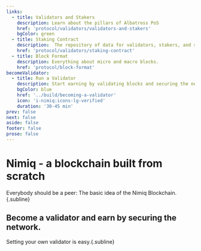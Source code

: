 ```yaml
---
links:
  - title: Validators and Stakers
    description: Learn about the pillars of Albatross PoS
    href: 'protocol/validators/validators-and-stakers'
    bgColor: green
  - title: Staking Contract
    description:  The repository of data for validators, stakers, and staking.
    href: 'protocol/validators/staking-contract'
  - title: Block Format
    description: Everything about micro and macro blocks.
    href: 'protocol/block-format'
becomeValidator:
  - title: Run a Validator
    description: Start earning by validating blocks and securing the network.
    bgColor: blue
    href: '../build/becoming-a-validator'
    icon: 'i-nimiq:icons-lg-verified'
    duration: '30-45 min'
prev: false
next: false
aside: false
footer: false
prose: false
---
```


<HeadsUp />

# Nimiq - a blockchain built from scratch

Everybody should be a peer: The basic idea of the Nimiq Blockchain.{.subline}

<Grid :items="$frontmatter.links" mt-64 mb-136 />

## Become a validator and earn by securing the network.

Setting your own validator is easy.{.subline}

<Grid :items="$frontmatter.becomeValidator" mt-64 />
